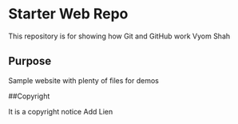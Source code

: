 # Starter Web Repo

This repository is for showing how Git and GitHub work
Vyom Shah
## Purpose

Sample website with plenty of files for demos

##Copyright

It is a copyright notice
Add Lien